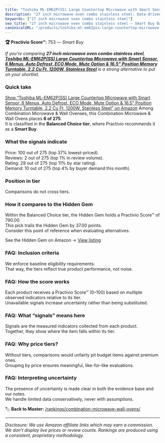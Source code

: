 ```yaml
---
title: "Toshiba ML-EM62P(SS) Large Countertop Microwave with Smart Sensor, 6 Menus, Auto Defrost, ECO Mode, Mute Option & 16.5\" Position Memory Turntable, 2.2 Cu Ft, 1200W, Stainless Steel"
description: "27 inch microwave oven combo stainless steel: Data-driven within Balanced Choice ranking using the Practivio Score™. Positioned by quality, value, demand, find…"
keywords: ["27 inch microwave oven combo stainless steel"]
seo_title: "27 inch microwave oven combo stainless steel — Smart Buy Balanced Choice (2025)"
canonicalURL: "/products/toshiba-ml-em62pss-large-countertop-microwave-with-smart-sensor-6-menus-auto-defrost-eco-mode-mute-option-165-position-memory-turntable-22-cu-ft-1200w-stainless-steel-B08PK7WZC1/"
---
```


**🏆 Practivio Score™:** 753 — _Smart Buy_


*If you're comparing **27 inch microwave oven combo stainless steel**, **[Toshiba ML-EM62P(SS) Large Countertop Microwave with Smart Sensor, 6 Menus, Auto Defrost, ECO Mode, Mute Option & 16.5" Position Memory Turntable, 2.2 Cu Ft, 1200W, Stainless Steel](https://www.amazon.com/dp/B08PK7WZC1?tag=practivio-20)** is a strong alternative to put on your shortlist.*
### Quick take
[Shop “Toshiba ML-EM62P(SS) Large Countertop Microwave with Smart Sensor, 6 Menus, Auto Defrost, ECO Mode, Mute Option & 16.5" Position Memory Turntable, 2.2 Cu Ft, 1200W, Stainless Steel” on Amazon](https://www.amazon.com/dp/B08PK7WZC1?tag=practivio-20)
Among Combination Microwave & Wall Ovenses, this Combination Microwave & Wall Ovens places **6 of 275**.  
It is classified in the **Balanced Choice tier**, where Practivio recommends it as a **Smart Buy**.

### What the signals indicate
Price: 100 out of 275 (top 37% lowest-priced).  
Reviews: 2 out of 275 (top 1% in review volume).  
Rating: 29 out of 275 (top 11% by star rating).  
Demand: 10 out of 275 (top 4% by buyer demand this month).

### Position in tier
Comparisons do not cross tiers.

### How it compares to the Hidden Gem
Within the Balanced Choice tier, the Hidden Gem holds a Practivio Score™ of 790.00.  
This pick trails the Hidden Gem by 37.00 points.  
Consider this point of reference when evaluating alternatives.  

See the Hidden Gem on Amazon → [View listing](https://www.amazon.com/dp/B07JYNPTX3?tag=practivio-20)

### FAQ: Inclusion criteria
We enforce baseline eligibility requirements.  
That way, the tiers reflect true product performance, not noise.

### FAQ: How the score works
Each product receives a Practivio Score™ (0–100) based on multiple observed indicators relative to its tier.  
Unavailable signals increase uncertainty rather than being substituted.

### FAQ: What “signals” means here
Signals are the measured indicators collected from each product.  
Together, they show where the item falls within its tier.

### FAQ: Why price tiers?
Without tiers, comparisons would unfairly pit budget items against premium ones.  
Grouping by price ensures meaningful, like-for-like evaluations.

### FAQ: Interpreting uncertainty
The presence of uncertainty is made clear in both the evidence base and our notes.  
We handle limited data conservatively, never with assumptions.


🏷️ **Back to Master:** [/rankings/combination-microwave-wall-ovens/](/rankings/combination-microwave-wall-ovens/)

---
_Disclosure: We use Amazon affiliate links which may earn a commission. We don’t display live prices or review counts. Rankings are produced using a consistent, proprietary methodology._
